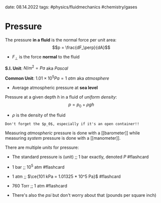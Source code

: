 date: 08.14.2022
tags: #physics/fluidmechanics #chemistry/gases
# Pressure
The pressure **in a fluid** is the normal force per unit area:
$$p = \frac{dF_\perp}{dA}$$
- $F_\perp$ is the force **normal** to the fluid

**S.I. Unit**: $N/m^2 = Pa$ aka *Pascal*

**Common Unit**: $1.01 \times 10^5 Pa = 1\ atm$ aka *atmosphere*
- Average atmospheric pressure at **sea level**

Pressure at a given depth $h$ in a fluid of *uniform density*:
$$p = p_0 + \rho gh$$
- $\rho$ is the density of the fluid
```ad-danger
Don't forget the $p_0$, especially if it's an open container!!
```

Measuring *atmospheric* pressure is done with a [[barometer]] while measuring *system* pressure is done with a [[manometer]].

There are multiple *units* for pressure:
- The standard pressure is (unit) ;; 1 bar exactly, denoted $P$ #flashcard 
<!--SR:!2022-11-22,3,250-->
- 1 bar ;; $10^5$ atm #flashcard 
<!--SR:!2022-11-20,1,230-->
- 1 atm ;; $\ce{101 kPa = 1.01325 * 10^5 Pa}$ #flashcard
<!--SR:!2022-11-22,3,250-->
- 760 Torr ;; 1 atm #flashcard 
<!--SR:!2022-11-22,3,250-->
- There's also the $psi$ but don't worry about that (pounds per square inch)
